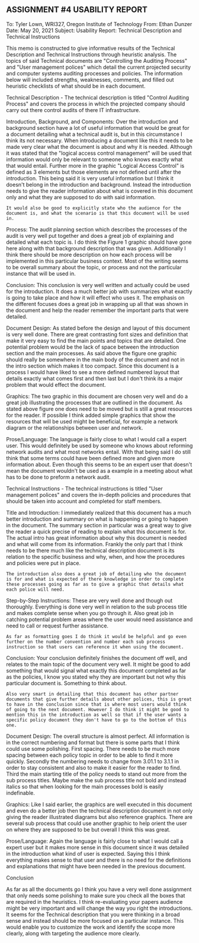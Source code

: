 ## ASSIGNMENT #4 USABILITY REPORT

To: Tyler Lown, WRI327, Oregon Institute of Technology
From: Ethan Dunzer
Date: May 20, 2021
Subject: Usability Report: Technical Description and Technical Instructions

This memo is constructed to give informative results of the Technical Description and Technical Instructions through heuristic analysis. The topics of said Technical documents are "Controlling the Auditing Process" and "User management polices" which detail the current projected security and computer systems auditing processes and policies. The information below will included strengths, weaknesses, comments, and filled out heuristic checklists of what should be in each document.

Technical Description - The technical description is titled "Control Auditing Process" and covers the process in which the projected company should carry out there control audits of there IT infrastructure.

  Introduction, Background, and Components:
    Over the introduction and background section have a lot of useful information that would be great for a document detailing what a technical audit is, but in this circumstance I think its not necessary. When introducing a document like this it needs to be made very clear what the document is about and why it is needed. Although it was stated that the "logical access control management" will be used that information would only be relevant to someone who knows exactly what that would entail. Further more in the graphic "Logical Access Control" is defined as 3 elements but those elements are not defined until after the introduction. This being said it is very useful information but I think it doesn't belong in the introduction and background. Instead the introduction needs to give the reader information about what is covered in this document only and what they are supposed to do with said information.  

    It would also be good to explicitly state who the audience for the document is, and what the scenario is that this document will be used in.

  Process:
    The audit planning section which describes the processes of the audit is very well put together and does a great job of explaining and detailed what each topic is. I do think the Figure 1 graphic should have gone here along with that background description that was given. Additionally I think there should be more description on how each process will be implemented in this particular business context. Most of the writing seems to be overall summary about the topic, or process and not the particular instance that will be used in.

  Conclusion:
    This conclusion is very well written and actually could be used for the introduction. It does a much better job with summarizes what exactly is going to take place and how it will effect who uses it. The emphasis on the different focuses does a great job in wrapping up all that was shown in the document and help the reader remember the important parts that were detailed.

  Document Design:
    As stated before the design and layout of this document is very well done. There are great contrasting font sizes and definition that make it very easy to find the main points and topics that are detailed. One potential problem would be the lack of space between the introduction section and the main processes. As said above the figure one graphic should really be somewhere in the main body of the document and not in the intro section which makes it too compact. Since this document is a process I would have liked to see a more defined numbered layout that details exactly what comes first and then last but I don't think its a major problem that would effect the document.

  Graphics:
    The two graphic in this document are chosen very well and do a great job illustrating the processes that are outlined in the document. As stated above figure one does need to be moved but is still a great resources for the reader. If possible I think added simple graphics that show the resources that will be used might be beneficial, for example a network diagram or the relationships between user and network.  

  Prose/Language:
    The language is fairly close to what I would call a expert user. This would definitely be used by someone who knows about reforming network audits and what most networks entail. With that being said I do still think that some terms could have been defined more and given more information about. Even though this seems to be an expert user that doesn't mean the document wouldn't be used as a example in a meeting about what has to be done to preform a network audit.


Technical Instructions - The technical instructions is titled "User management polices" and covers the in-depth policies and procedures that should be taken into account and completed for staff members.

  Title and Introduction:
    I immediately realized that this document has a much better introduction and summary on what is happening or going to happen in the document. The summary section in particular was a great way to give the reader a quick precise of reading to explain what this document is for. The actual intro has great information about why this document is needed and what will come from its information. Frankly the only part that I think needs to be there much like the technical description document is its relation to the specific business and why, when, and how the procedures and policies were put in place.

    The introduction also does a great job of detailing who the document is for and what is expected of there knowledge in order to complete these processes going as far as to give a graphic that details what each police will need.  

  Step-by-Step Instructions:
    These are very well done and though out thoroughly. Everything is done very well in relation to the sub process title and makes complete sense when you go through it. Also great job in catching potential problem areas where the user would need assistance and need to call or request further assistance.

    As far as formatting goes I do think it would be helpful and go even further on the number convention and number each sub process instruction so that users can reference it when using the document.  


  Conclusion:
    Your conclusion definitely finishes the document off well, and relates to the main topic of the document very well. It might be good to add something that would signal what exactly this document completed as far as the policies, I know you stated why they are important but not why this particular document is. Something to think about.

    Also very smart in detailing that this document has other partner documents that give further details about other polices, this is great to have in the conclusion since that is where most users would think of going to the next document. However I do think it might be good to mention this in the introduction as well so that if the user wants a specific policy document they don't have to go to the bottom of this one.

  Document Design:
    The overall structure is almost perfect. All information is in the correct numbering and format but there is some parts that I think could use some polishing. First spacing. There needs to be much more spacing between each policy topic in order to be able to find it more quickly. Secondly the numbering needs to change from 3.01.1 to 3.1.1 in order to stay consistent and also to make it easier for the reader to find. Third the main starting title of the policy needs to stand out more from the sub process titles. Maybe make the sub process title not bold and instead italics so that when looking for the main processes bold is easily indefinable.

  Graphics:
    Like I said earlier, the graphics are well executed in this document and even do a better job then the technical description document in not only giving the reader illustrated diagrams but also reference graphics. There are several sub process that could use another graphic to help orient the user on where they are supposed to be but overall I think this was great.

  Prose/Language:
    Again the language is fairly close to what I would call a expert user but it makes more sense in this document since it was detailed in the introduction what kind of user is expected. Saying this I think everything makes sense to that user and there is no need for the definitions and explanations that might have been needed in the previous document.

Conclusion

  As far as all the documents go I think you have a very well done assignment that only needs some polishing to make sure you check all the boxes that are required in the heuristics. I think re-evaluating your papers audience might be very important and will change the way you right the introductions. It seems for the Technical description that you were thinking in a broad sense and instead should be more focused on a particular instance. This would enable you to customize the work and identify the scope more clearly, along with targeting the audience more clearly.
